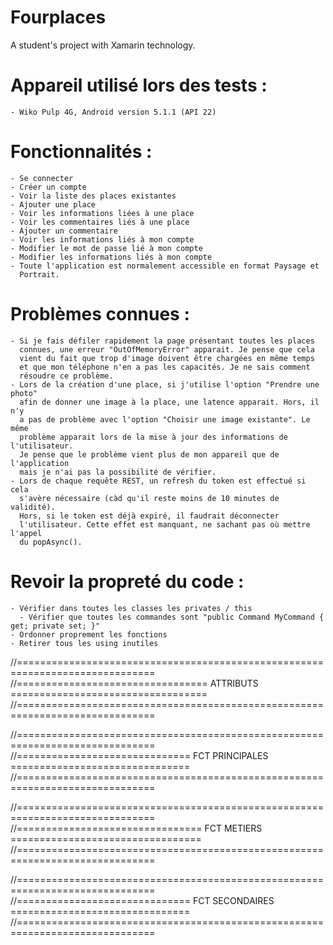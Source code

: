 ﻿# Fourplaces
A student's project with Xamarin technology.

# Appareil utilisé lors des tests :
    - Wiko Pulp 4G, Android version 5.1.1 (API 22)

# Fonctionnalités :
    - Se connecter
    - Créer un compte
    - Voir la liste des places existantes
    - Ajouter une place
    - Voir les informations liées à une place
    - Voir les commentaires liés à une place
    - Ajouter un commentaire
    - Voir les informations liés à mon compte
    - Modifier le mot de passe lié à mon compte
    - Modifier les informations liés à mon compte
    - Toute l'application est normalement accessible en format Paysage et
      Portrait.

# Problèmes connues :
    - Si je fais défiler rapidement la page présentant toutes les places
      connues, une erreur "OutOfMemoryError" apparait. Je pense que cela
      vient du fait que trop d'image doivent être chargées en même temps
      et que mon téléphone n'en a pas les capacités. Je ne sais comment
      résoudre ce problème.
    - Lors de la création d'une place, si j'utilise l'option "Prendre une photo"
      afin de donner une image à la place, une latence apparait. Hors, il n'y
      a pas de problème avec l'option "Choisir une image existante". Le même
      problème apparait lors de la mise à jour des informations de l'utilisateur.
      Je pense que le problème vient plus de mon appareil que de l'application
      mais je n'ai pas la possibilité de vérifier.
    - Lors de chaque requête REST, un refresh du token est effectué si cela
      s'avère nécessaire (càd qu'il reste moins de 10 minutes de validité).
      Hors, si le token est déjà expiré, il faudrait déconnecter
      l'utilisateur. Cette effet est manquant, ne sachant pas où mettre l'appel
      du popAsync().

# Revoir la propreté du code :
    - Vérifier dans toutes les classes les privates / this
	  - Vérifier que toutes les commandes sont "public Command MyCommand { get; private set; }"
    - Ordonner proprement les fonctions
    - Retirer tous les using inutiles

//==============================================================================
//================================= ATTRIBUTS ==================================
//==============================================================================

//==============================================================================
//============================== FCT PRINCIPALES ===============================
//==============================================================================

//==============================================================================
//================================ FCT METIERS =================================
//==============================================================================

//==============================================================================
//============================== FCT SECONDAIRES ===============================
//==============================================================================
